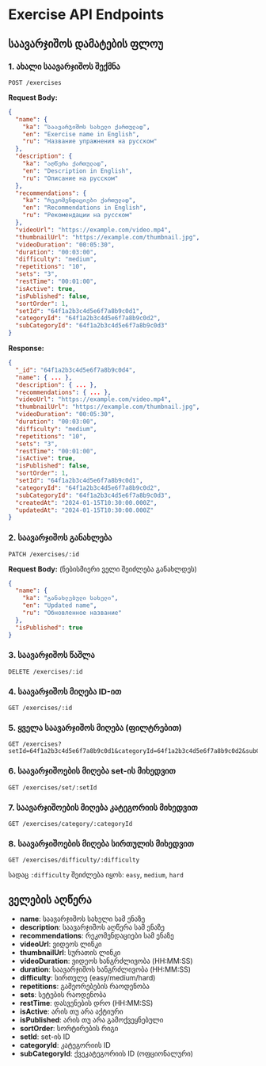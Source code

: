 # Exercise API Endpoints

## საავარჯიშოს დამატების ფლოუ

### 1. ახალი საავარჯიშოს შექმნა
```
POST /exercises
```

**Request Body:**
```json
{
  "name": {
    "ka": "საავარჯიშოს სახელი ქართულად",
    "en": "Exercise name in English", 
    "ru": "Название упражнения на русском"
  },
  "description": {
    "ka": "აღწერა ქართულად",
    "en": "Description in English",
    "ru": "Описание на русском"
  },
  "recommendations": {
    "ka": "რეკომენდაციები ქართულად",
    "en": "Recommendations in English",
    "ru": "Рекомендации на русском"
  },
  "videoUrl": "https://example.com/video.mp4",
  "thumbnailUrl": "https://example.com/thumbnail.jpg",
  "videoDuration": "00:05:30",
  "duration": "00:03:00",
  "difficulty": "medium",
  "repetitions": "10",
  "sets": "3",
  "restTime": "00:01:00",
  "isActive": true,
  "isPublished": false,
  "sortOrder": 1,
  "setId": "64f1a2b3c4d5e6f7a8b9c0d1",
  "categoryId": "64f1a2b3c4d5e6f7a8b9c0d2",
  "subCategoryId": "64f1a2b3c4d5e6f7a8b9c0d3"
}
```

**Response:**
```json
{
  "_id": "64f1a2b3c4d5e6f7a8b9c0d4",
  "name": { ... },
  "description": { ... },
  "recommendations": { ... },
  "videoUrl": "https://example.com/video.mp4",
  "thumbnailUrl": "https://example.com/thumbnail.jpg",
  "videoDuration": "00:05:30",
  "duration": "00:03:00",
  "difficulty": "medium",
  "repetitions": "10",
  "sets": "3",
  "restTime": "00:01:00",
  "isActive": true,
  "isPublished": false,
  "sortOrder": 1,
  "setId": "64f1a2b3c4d5e6f7a8b9c0d1",
  "categoryId": "64f1a2b3c4d5e6f7a8b9c0d2",
  "subCategoryId": "64f1a2b3c4d5e6f7a8b9c0d3",
  "createdAt": "2024-01-15T10:30:00.000Z",
  "updatedAt": "2024-01-15T10:30:00.000Z"
}
```

### 2. საავარჯიშოს განახლება
```
PATCH /exercises/:id
```

**Request Body:** (ნებისმიერი ველი შეიძლება განახლდეს)
```json
{
  "name": {
    "ka": "განახლებული სახელი",
    "en": "Updated name",
    "ru": "Обновленное название"
  },
  "isPublished": true
}
```

### 3. საავარჯიშოს წაშლა
```
DELETE /exercises/:id
```

### 4. საავარჯიშოს მიღება ID-ით
```
GET /exercises/:id
```

### 5. ყველა საავარჯიშოს მიღება (ფილტრებით)
```
GET /exercises?setId=64f1a2b3c4d5e6f7a8b9c0d1&categoryId=64f1a2b3c4d5e6f7a8b9c0d2&subCategoryId=64f1a2b3c4d5e6f7a8b9c0d3
```

### 6. საავარჯიშოების მიღება set-ის მიხედვით
```
GET /exercises/set/:setId
```

### 7. საავარჯიშოების მიღება კატეგორიის მიხედვით
```
GET /exercises/category/:categoryId
```

### 8. საავარჯიშოების მიღება სირთულის მიხედვით
```
GET /exercises/difficulty/:difficulty
```
სადაც `:difficulty` შეიძლება იყოს: `easy`, `medium`, `hard`

## ველების აღწერა

- **name**: საავარჯიშოს სახელი სამ ენაზე
- **description**: საავარჯიშოს აღწერა სამ ენაზე
- **recommendations**: რეკომენდაციები სამ ენაზე
- **videoUrl**: ვიდეოს ლინკი
- **thumbnailUrl**: სურათის ლინკი
- **videoDuration**: ვიდეოს ხანგრძლივობა (HH:MM:SS)
- **duration**: საავარჯიშოს ხანგრძლივობა (HH:MM:SS)
- **difficulty**: სირთულე (easy/medium/hard)
- **repetitions**: გამეორებების რაოდენობა
- **sets**: სეტების რაოდენობა
- **restTime**: დასვენების დრო (HH:MM:SS)
- **isActive**: არის თუ არა აქტიური
- **isPublished**: არის თუ არა გამოქვეყნებული
- **sortOrder**: სორტირების რიგი
- **setId**: set-ის ID
- **categoryId**: კატეგორიის ID
- **subCategoryId**: ქვეკატეგორიის ID (ოფციონალური) 